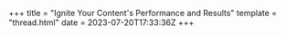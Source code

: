 +++
title = "Ignite Your Content's Performance and Results"
template = "thread.html"
date = 2023-07-20T17:33:36Z
+++
